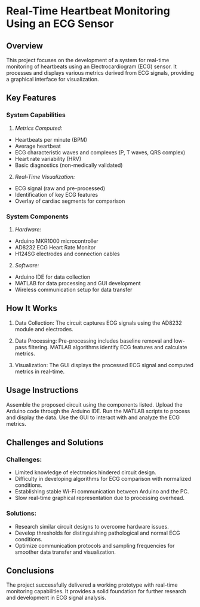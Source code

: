 # Real-Time Heartbeat Monitoring Using an ECG Sensor
## Overview
This project focuses on the development of a system for real-time monitoring of heartbeats using an Electrocardiogram (ECG) sensor. It processes and displays various metrics derived from ECG signals, providing a graphical interface for visualization.

## Key Features
### System Capabilities
1. _Metrics Computed:_
- Heartbeats per minute (BPM)
- Average heartbeat
- ECG characteristic waves and complexes (P, T waves, QRS complex)
- Heart rate variability (HRV)
- Basic diagnostics (non-medically validated)

2. _Real-Time Visualization:_
- ECG signal (raw and pre-processed)
- Identification of key ECG features
- Overlay of cardiac segments for comparison

### System Components
1. _Hardware:_
- Arduino MKR1000 microcontroller
- AD8232 ECG Heart Rate Monitor
- H124SG electrodes and connection cables

2. _Software:_
- Arduino IDE for data collection
- MATLAB for data processing and GUI development
- Wireless communication setup for data transfer

## How It Works
1. Data Collection:
The circuit captures ECG signals using the AD8232 module and electrodes.

2. Data Processing:
Pre-processing includes baseline removal and low-pass filtering.
MATLAB algorithms identify ECG features and calculate metrics.

3. Visualization:
The GUI displays the processed ECG signal and computed metrics in real-time.

## Usage Instructions
Assemble the proposed circuit using the components listed.
Upload the Arduino code through the Arduino IDE.
Run the MATLAB scripts to process and display the data.
Use the GUI to interact with and analyze the ECG metrics.

## Challenges and Solutions
### Challenges:
- Limited knowledge of electronics hindered circuit design.
- Difficulty in developing algorithms for ECG comparison with normalized conditions.
- Establishing stable Wi-Fi communication between Arduino and the PC.
- Slow real-time graphical representation due to processing overhead.

### Solutions:
- Research similar circuit designs to overcome hardware issues.
- Develop thresholds for distinguishing pathological and normal ECG conditions.
- Optimize communication protocols and sampling frequencies for smoother data transfer and visualization.

## Conclusions
The project successfully delivered a working prototype with real-time monitoring capabilities.
It provides a solid foundation for further research and development in ECG signal analysis.
